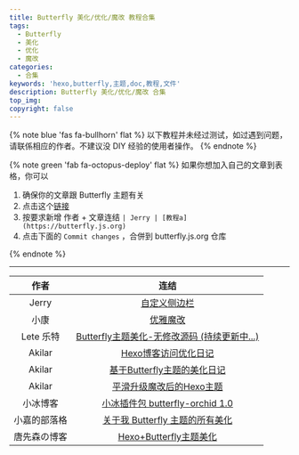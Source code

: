 ```yaml
---
title: Butterfly 美化/优化/魔改 教程合集
tags:
  - Butterfly
  - 美化
  - 优化
  - 魔改
categories:
  - 合集
keywords: 'hexo,butterfly,主题,doc,教程,文件'
description: Butterfly 美化/优化/魔改 合集
top_img:
copyright: false
---
```


{% note blue 'fas fa-bullhorn' flat %}
以下教程并未经过测试，如过遇到问题，请联係相应的作者。不建议没 DIY 经验的使用者操作。
{% endnote %}

{% note green 'fab fa-octopus-deploy' flat %}
如果你想加入自己的文章到表格，你可以

1. 确保你的文章跟 Butterfly 主题有关
2. 点击这个[链接](https://github.com/jerryc127/butterfly.js.org/edit/main/source/_posts/butterfly-collection.md)
3. 按要求新增 作者 + 文章连结 `| Jerry | [教程a](https://butterfly.js.org)`
4. 点击下面的 `Commit changes` ，合併到 butterfly.js.org 仓库

{% endnote %}

<hr>


| 作者  |                           连结                           |
| :---: | :------------------------------------------------------: |
| Jerry | [自定义侧边栏](https://butterfly.js.org/posts/ea33ab97/) |
| 小康  | [优雅魔改](https://www.antmoe.com/posts/a811d614/index.html) |
| Lete 乐特 | [Butterfly主题美化-无修改源码 (持续更新中...)](https://butterfly.lete114.top/article/Butterfly-config.html) |
|Akilar|[Hexo博客访问优化日记](https://akilar.top/posts/7c16c4bb/)|
|Akilar|[基于Butterfly主题的美化日记](https://akilar.top/posts/f99b208/)|
|Akilar|[平滑升级魔改后的Hexo主题](https://akilar.top/posts/bbf68ad4/)|
|小冰博客|[小冰插件包 butterfly-orchid 1.0](https://zfe.space/post/hexo-butterfly-orchid.html)|
|小嘉的部落格|[关于我 Butterfly 主题的所有美化](https://blog.imzjw.cn/posts/b74f504f/)|
|唐先森の博客|[Hexo+Butterfly主题美化](https://ethant.top/articles/hexo541u/)|
